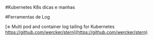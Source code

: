 #Kubernetes K8s dicas e manhas


#Ferramentas de Log


[⎈ Multi pod and container log tailing for Kubernetes https://github.com/wercker/stern](https://github.com/wercker/stern)
